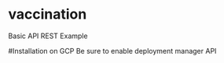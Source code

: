 # vaccination
Basic API REST Example


#Installation on GCP
Be sure to enable deployment manager API
